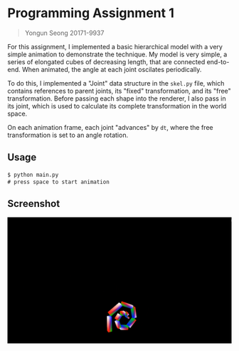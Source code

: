 # Programming Assignment 1

> Yongun Seong 20171-9937

For this assignment, I implemented a basic hierarchical model with a very simple
animation to demonstrate the technique. My model is very simple, a series of
elongated cubes of decreasing length, that are connected end-to-end. When
animated, the angle at each joint oscilates periodically.

To do this, I implemented a "Joint" data structure in the `skel.py` file, which
contains references to parent joints, its "fixed" transformation, and its "free"
transformation. Before passing each shape into the renderer, I also pass in its
joint, which is used to calculate its complete transformation in the world
space.

On each animation frame, each joint "advances" by `dt`, where the free
transformation is set to an angle rotation.

## Usage

```console
$ python main.py
# press space to start animation
```

## Screenshot

![screenshot](screenshot.jpg)
